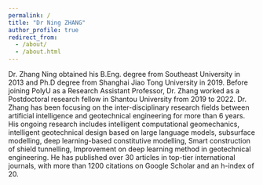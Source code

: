 ```yaml
---
permalink: /
title: "Dr Ning ZHANG"
author_profile: true
redirect_from: 
  - /about/
  - /about.html
---
```


Dr. Zhang Ning obtained his B.Eng. degree from Southeast University in 2013 and Ph.D degree from Shanghai Jiao Tong University in 2019. Before joining PolyU as a Research Assistant Professor, Dr. Zhang worked as a Postdoctoral research fellow in Shantou University from 2019 to 2022. Dr. Zhang has been focusing on the inter-disciplinary research fields between artificial intelligence and geotechnical engineering for more than 6 years. His ongoing research includes intelligent computational geomechanics, intelligent geotechnical design based on large language models, subsurface modelling, deep learning-based constitutive modelling, Smart construction of shield tunnelling, Improvement on deep learning method in geotechnical engineering. He has published over 30 articles in top-tier international journals, with more than 1200 citations on Google Scholar and an h-index of 20. 


